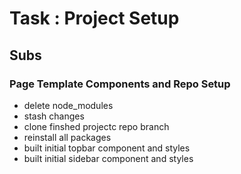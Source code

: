 # Task : Project Setup

## Subs

### Page Template Components and Repo Setup

- delete node_modules
- stash changes
- clone finshed projectc repo branch
- reinstall all packages
- built initial topbar component and styles
- built initial sidebar component and styles
